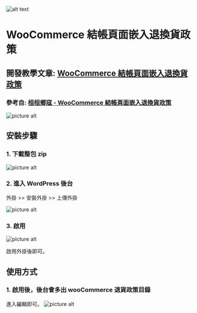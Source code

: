 ![alt text](https://it-monk.com/wp-content/uploads/2020/05/cropped-ITMOCK_Logo-03-1-2048x277.png)


# WooCommerce 結帳頁面嵌入退換貨政策

 
## 開發教學文章: [WooCommerce 結帳頁面嵌入退換貨政策](https://it-monk.com/自製-wp-外掛-woocommerce-結帳頁面嵌入退換貨政策/) ##

### 參考自: [桓桓鄉寇 - WooCommerce 結帳頁面嵌入退換貨政策](https://huanyichuang.com/2020/05/20/wc-checkout-refund-policy/) ###


![picture alt](https://it-monk.com/wp-content/uploads/2020/06/done-01.jpg)

## 安裝步驟 ##

### 1. 下載整包 zip ###

![picture alt](https://it-monk.com/wp-content/uploads/2020/05/aabbcc.png "it monk")

### 2. 進入 WordPress 後台 ###

外掛 >> 安裝外掛 >> 上傳外掛
 
![picture alt](https://it-monk.com/wp-content/uploads/2020/05/擷取-2.jpg)


### 3. 啟用 ###
![picture alt](https://it-monk.com/wp-content/uploads/2020/06/未命名-1-01.jpg)

啟用外掛後即可。

## 使用方式 ##

### 1. 啟用後，後台會多出 wooCommerce 退貨政策目錄 ###

進入編輯即可。
![picture alt](https://it-monk.com/wp-content/uploads/2020/06/abcd.jpg)
